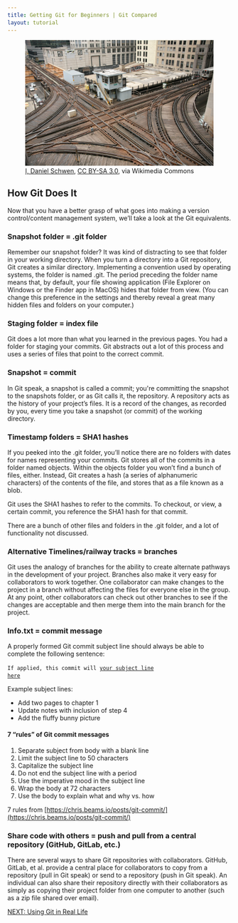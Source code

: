 ```yaml
---
title: Getting Git for Beginners | Git Compared
layout: tutorial
---
```


<figure class="top-photo">
  <img src="assets/images/cta-junction.jpg" alt="CTA train junction" />
  <figcaption><a href="https://commons.wikimedia.org/wiki/File:CTA_loop_junction.jpg">I, Daniel Schwen</a>, <a href="http://creativecommons.org/licenses/by-sa/3.0/">CC BY-SA 3.0</a>, via Wikimedia Commons</figcaption>
</figure>

## How Git Does It

Now that you have a better grasp of what goes into making a version
control/content management system, we’ll take a look at the Git equivalents.


### Snapshot folder = .git folder

Remember our snapshot folder? It was kind of distracting to see that folder in
your working directory. When you turn a directory into a Git repository, Git
creates a similar directory. Implementing a convention used by operating
systems, the folder is named <span class="terms">.git</span>. The period
preceding the folder name means that, by default, your file showing application
(File Explorer on Windows or the Finder app in MacOS) hides that folder from
view. (You can change this preference in the settings and thereby reveal a great
many hidden files and folders on your computer.)


### Staging folder = index file

Git does a lot more than what you learned in the previous pages. You had a
folder for staging your commits. Git abstracts out a lot of this process and
uses a series of files that point to the correct commit.


### Snapshot = commit

In Git speak, a snapshot is called a commit; you're committing the snapshot to
the snapshots folder, or as Git calls it, the repository. A repository acts as
the history of your project’s files. It is a record of the changes, as recorded
by you, every time you take a snapshot (or commit) of the working directory.


### Timestamp folders = SHA1 hashes

If you peeked into the .git folder, you’ll notice there are no folders with
dates for names representing your commits. Git stores all of the commits in a
folder named objects. Within the objects folder you won’t find a bunch of files,
either. Instead, Git creates a hash (a series of alphanumeric characters) of the
contents of the file, and stores that as a file known as a blob.

Git uses the SHA1 hashes to refer to the commits. To checkout, or view, a
certain commit, you reference the SHA1 hash for that commit.

There are a bunch of other files and folders in the .git folder, and a lot of
functionality not discussed.


### Alternative Timelines/railway tracks = branches

Git uses the analogy of branches for the ability to create alternate pathways in
the development of your project. Branches also make it very easy for
collaborators to work together. One collaborator can make changes to the project
in a branch without affecting the files for everyone else in the group. At any
point, other collaborators can check out other branches to see if the changes
are acceptable and then merge them into the main branch for the project. 


### Info.txt = commit message

A properly formed Git commit subject line should always be able to complete the
following sentence:

<code>If applied, this commit will <u>your subject line here</u></code>

Example subject lines:

-  Add two pages to chapter 1
-  Update notes with inclusion of step 4
-  Add the fluffy bunny picture

#### 7 “rules” of Git commit messages

1.  Separate subject from body with a blank line
1.  Limit the subject line to 50 characters
1.  Capitalize the subject line
1.  Do not end the subject line with a period
1.  Use the imperative mood in the subject line
1.  Wrap the body at 72 characters
1.  Use the body to explain what and why vs. how

7 rules from [https://chris.beams.io/posts/git-commit/](https://chris.beams.io/posts/git-commit/)


### Share code with others = push and pull from a central repository (GitHub, GitLab, etc.)

There are several ways to share Git repositories with collaborators. GitHub,
GitLab, et al. provide a central place for collaborators to copy from a
repository (pull in Git speak) or send to a repository (push in Git speak). An
individual can also share their repository directly with their collaborators as
simply as copying their project folder from one computer to another (such as a
zip file shared over email).


<a class="button" href="git-programs.html">NEXT: Using Git in Real Life</a>
